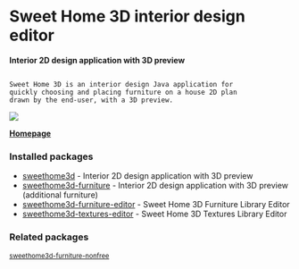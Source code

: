 # Sweet Home 3D interior design editor

__Interior 2D design application with 3D preview__

```

Sweet Home 3D is an interior design Java application for
quickly choosing and placing furniture on a house 2D plan
drawn by the end-user, with a 3D preview.

```

[![](https://screenshots.debian.net/thumbnail/sweethome3d/)](https://screenshots.debian.net/screenshot/sweethome3d/)



**[Homepage](http://www.sweethome3d.com/)**

### Installed packages

* [sweethome3d](https://packages.debian.org/stretch/sweethome3d) - Interior 2D design application with 3D preview
* [sweethome3d-furniture](https://packages.debian.org/stretch/sweethome3d-furniture) - Interior 2D design application with 3D preview (additional furniture)
* [sweethome3d-furniture-editor](https://packages.debian.org/stretch/sweethome3d-furniture-editor) - Sweet Home 3D Furniture Library Editor
* [sweethome3d-textures-editor](https://packages.debian.org/stretch/sweethome3d-textures-editor) - Sweet Home 3D Textures Library Editor

### Related packages

<sub> [sweethome3d-furniture-nonfree](https://packages.debian.org/stretch/sweethome3d-furniture-nonfree)  </sub>
